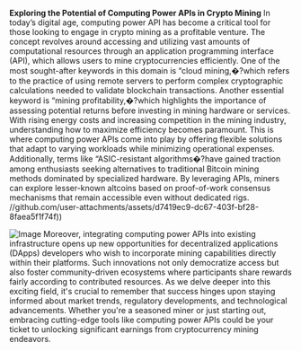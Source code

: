**Exploring the Potential of Computing Power APIs in Crypto Mining**
In today’s digital age, computing power API has become a critical tool for those looking to engage in crypto mining as a profitable venture. The concept revolves around accessing and utilizing vast amounts of computational resources through an application programming interface (API), which allows users to mine cryptocurrencies efficiently. One of the most sought-after keywords in this domain is “cloud mining,�?which refers to the practice of using remote servers to perform complex cryptographic calculations needed to validate blockchain transactions.
Another essential keyword is “mining profitability,�?which highlights the importance of assessing potential returns before investing in mining hardware or services. With rising energy costs and increasing competition in the mining industry, understanding how to maximize efficiency becomes paramount. This is where computing power APIs come into play by offering flexible solutions that adapt to varying workloads while minimizing operational expenses.
Additionally, terms like “ASIC-resistant algorithms�?have gained traction among enthusiasts seeking alternatives to traditional Bitcoin mining methods dominated by specialized hardware. By leveraging APIs, miners can explore lesser-known altcoins based on proof-of-work consensus mechanisms that remain accessible even without dedicated rigs.
 //github.com/user-attachments/assets/d7419ec9-dc67-403f-bf28-8faea5f1f74f))

![Image](https://github.com/user-attachments/assets/4a25d116-2220-4385-b08e-f287af8fcbc4)
Moreover, integrating computing power APIs into existing infrastructure opens up new opportunities for decentralized applications (DApps) developers who wish to incorporate mining capabilities directly within their platforms. Such innovations not only democratize access but also foster community-driven ecosystems where participants share rewards fairly according to contributed resources.
As we delve deeper into this exciting field, it's crucial to remember that success hinges upon staying informed about market trends, regulatory developments, and technological advancements. Whether you're a seasoned miner or just starting out, embracing cutting-edge tools like computing power APIs could be your ticket to unlocking significant earnings from cryptocurrency mining endeavors.
